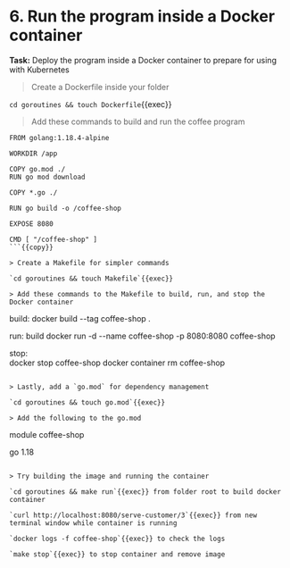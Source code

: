 # 6. Run the program inside a Docker container

**Task:** Deploy the program inside a Docker container to prepare for using with Kubernetes

> Create a Dockerfile inside your folder

`cd goroutines && touch Dockerfile`{{exec}}

> Add these commands to build and run the coffee program

```
FROM golang:1.18.4-alpine

WORKDIR /app

COPY go.mod ./
RUN go mod download

COPY *.go ./

RUN go build -o /coffee-shop

EXPOSE 8080

CMD [ "/coffee-shop" ]
```{{copy}}

> Create a Makefile for simpler commands

`cd goroutines && touch Makefile`{{exec}}

> Add these commands to the Makefile to build, run, and stop the Docker container

```
build:
	docker build --tag coffee-shop .

run:	build
	docker run -d --name coffee-shop -p 8080:8080 coffee-shop

stop:	
	docker stop coffee-shop
	docker container rm coffee-shop
```{{copy}}

> Lastly, add a `go.mod` for dependency management

`cd goroutines && touch go.mod`{{exec}}

> Add the following to the go.mod

```
module coffee-shop

go 1.18
```{{copy}}

> Try building the image and running the container

`cd goroutines && make run`{{exec}} from folder root to build docker container

`curl http://localhost:8080/serve-customer/3`{{exec}} from new terminal window while container is running

`docker logs -f coffee-shop`{{exec}} to check the logs

`make stop`{{exec}} to stop container and remove image